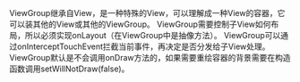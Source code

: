 ViewGroup继承自View，是一种特殊的View，可以理解成一种View的容器，它可以装其他的View或其他的ViewGroup。
ViewGroup需要控制子View如何布局，所以必须实现onLayout（在ViewGroup中是抽像方法）。
ViewGroup可以通过onInterceptTouchEvent拦截当前事件，再决定是否分发给子View处理。
ViewGroup默认是不会调用onDraw方法的，如果需要重绘容器的背景需要在构造函数调用setWillNotDraw(false)。  
